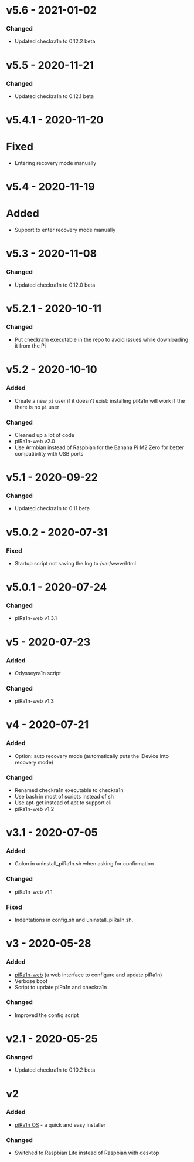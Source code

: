 <!---Update odysseyra1n option --->
# v5.6 - 2021-01-02
### Changed
- Updated checkra1n to 0.12.2 beta

# v5.5 - 2020-11-21
### Changed
- Updated checkra1n to 0.12.1 beta

# v5.4.1 - 2020-11-20
# Fixed
- Entering recovery mode manually

# v5.4 - 2020-11-19
# Added
- Support to enter recovery mode manually

# v5.3 - 2020-11-08
### Changed
- Updated checkra1n to 0.12.0 beta

# v5.2.1 - 2020-10-11
### Changed
- Put checkra1n executable in the repo to avoid issues while downloading it from the Pi

# v5.2 - 2020-10-10
### Added
- Create a new `pi` user if it doesn't exist: installing piRa1n will work if the there is no `pi` user
### Changed
- Cleaned up a lot of code
- piRa1n-web v2.0
- Use Armbian instead of Raspbian for the Banana Pi M2 Zero for better compatibility with USB ports

# v5.1 - 2020-09-22
### Changed
- Updated checkra1n to 0.11 beta

# v5.0.2 - 2020-07-31
### Fixed
- Startup script not saving the log to /var/www/html

# v5.0.1 - 2020-07-24
### Changed
- piRa1n-web v1.3.1

# v5 - 2020-07-23
### Added
- Odysseyra1n script
### Changed
- piRa1n-web v1.3

# v4 - 2020-07-21
### Added
- Option: auto recovery mode (automatically puts the iDevice into recovery mode)
### Changed
- Renamed checkra1n executable to checkra1n
- Use bash in most of scripts instead of sh
- Use apt-get instead of apt to support cli
- piRa1n-web v1.2

# v3.1 - 2020-07-05
### Added
- Colon in uninstall_piRa1n.sh when asking for confirmation
### Changed
- piRa1n-web v1.1
### Fixed
- Indentations in config.sh and uninstall_piRa1n.sh.

# v3 - 2020-05-28
### Added
- [piRa1n-web](https://github.com/raspberryenvoie/piRa1n-web) (a web interface to configure and update piRa1n)
- Verbose boot
- Script to update piRa1n and checkra1n
### Changed
- Improved the config script

# v2.1 - 2020-05-25
### Changed
- Updated checkra1n to 0.10.2 beta

# v2
### Added
- [piRa1n OS](https://github.com/raspberryenvoie/piRa1n-OS) - a quick and easy installer
### Changed
- Switched to Raspbian Lite instead of Raspbian with desktop
